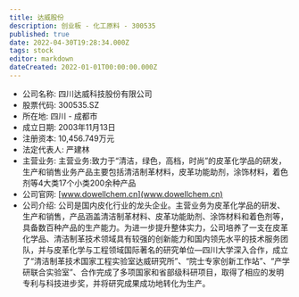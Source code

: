 ```yaml
---
title: 达威股份
description: 创业板 - 化工原料 - 300535
published: true
date: 2022-04-30T19:28:34.000Z
tags: stock
editor: markdown
dateCreated: 2022-01-01T00:00:00.000Z
---
```


- 公司名称: 四川达威科技股份有限公司
- 股票代码: 300535.SZ
- 所在地: 四川 - 成都市
- 成立日期: 2003年11月13日
- 注册资本: 10,456.749万元
- 法定代表人: 严建林
- 主营业务: 主营业务:致力于“清洁，绿色，高档，时尚”的皮革化学品的研发，生产和销售业务产品主要包括清洁制革材料，皮革功能助剂，涂饰材料，着色剂等4大类17个小类200余种产品
- 公司官网: [www.dowellchem.cn](www.dowellchem.cn)
- 公司介绍: 公司是国内皮化行业的龙头企业。主营业务为皮革化学品的研发、生产和销售，产品涵盖清洁制革材料、皮革功能助剂、涂饰材料和着色剂等，具备数百种产品的生产能力。为进一步提升整体实力，公司培养了一支在皮革化学品、清洁制革技术领域具有较强的创新能力和国内领先水平的技术服务团队，并与皮革化学与工程领域国际著名的研究单位—四川大学深入合作，成立了“清洁制革技术国家工程实验室达威研究所”、“院士专家创新工作站”、“产学研联合实验室”、合作完成了多项国家和省部级科研项目，取得了相应的发明专利与科技进步奖，并将研究成果成功地转化为生产。


